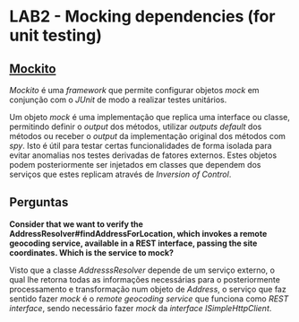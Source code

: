 # LAB2 - Mocking dependencies (for unit testing)

## [Mockito](https://javadoc.io/doc/org.mockito/mockito-core/latest/org/mockito/Mockito.html#1)

_Mockito_ é uma _framework_ que permite configurar objetos _mock_ em conjunção com o _JUnit_ de modo a realizar testes unitários.

Um objeto _mock_ é uma implementação que replica uma interface ou classe, permitindo definir o _output_ dos métodos, utilizar _outputs_ _default_ dos métodos ou receber o _output_ da implementação original dos métodos com _spy_. Isto é útil para testar certas funcionalidades de forma isolada para evitar anomalias nos testes derivadas de fatores externos. Estes objetos podem posteriormente ser injetados em classes que dependem dos serviços que estes replicam através de _Inversion of Control_.

## Perguntas

**Consider that we want to verify the AddressResolver#findAddressForLocation, which invokes a remote geocoding service, available in a REST interface, passing the site coordinates. Which is the service to mock?**

Visto que a classe _AddresssResolver_ depende de um serviço externo, o qual lhe retorna todas as informações necessárias para o posteriormente processamento e transformação num objeto de _Address_, o serviço que faz sentido fazer _mock_ é o _remote geocoding service_ que funciona como _REST interface_, sendo necessário fazer _mock_ da _interface ISimpleHttpClient_.


